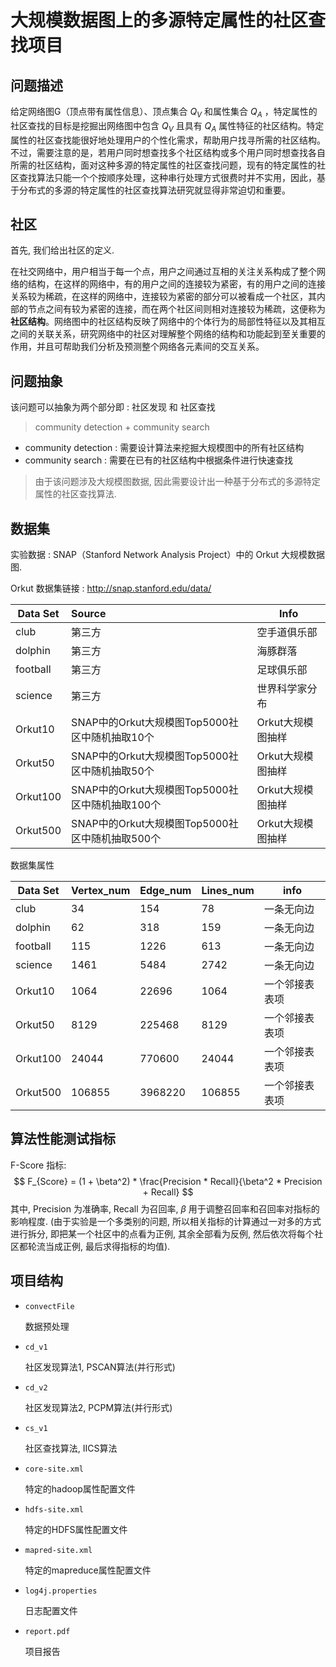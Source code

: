 # 大规模数据图上的多源特定属性的社区查找项目

## 问题描述

给定网络图G（顶点带有属性信息）、顶点集合 $Q_V$ 和属性集合 $Q_A$ ，特定属性的社区查找的目标是挖掘出网络图中包含 $Q_V$ 且具有 $Q_A$ 属性特征的社区结构。特定属性的社区查找能很好地处理用户的个性化需求，帮助用户找寻所需的社区结构。不过，需要注意的是，若用户同时想查找多个社区结构或多个用户同时想查找各自所需的社区结构，面对这种多源的特定属性的社区查找问题，现有的特定属性的社区查找算法只能一个个按顺序处理，这种串行处理方式很费时并不实用，因此，基于分布式的多源的特定属性的社区查找算法研究就显得非常迫切和重要。

## 社区

首先, 我们给出社区的定义.

在社交网络中，用户相当于每一个点，用户之间通过互相的关注关系构成了整个网络的结构，在这样的网络中，有的用户之间的连接较为紧密，有的用户之间的连接关系较为稀疏，在这样的网络中，连接较为紧密的部分可以被看成一个社区，其内部的节点之间有较为紧密的连接，而在两个社区间则相对连接较为稀疏，这便称为 **社区结构**。网络图中的社区结构反映了网络中的个体行为的局部性特征以及其相互之间的关联关系，研究网络中的社区对理解整个网络的结构和功能起到至关重要的作用，并且可帮助我们分析及预测整个网络各元素间的交互关系。

## 问题抽象

该问题可以抽象为两个部分即 : 社区发现 和 社区查找

> community detection + community search

- community detection : 需要设计算法来挖掘大规模图中的所有社区结构
- community search : 需要在已有的社区结构中根据条件进行快速查找

> 由于该问题涉及大规模图数据, 因此需要设计出一种基于分布式的多源特定属性的社区查找算法.

## 数据集

实验数据 : SNAP（Stanford Network Analysis Project）中的 Orkut 大规模数据图.

Orkut 数据集链接 : http://snap.stanford.edu/data/

| Data Set | Source                                          | Info              |
| -------- | :---------------------------------------------- | ----------------- |
| club     | 第三方                                          | 空手道俱乐部      |
| dolphin  | 第三方                                          | 海豚群落          |
| football | 第三方                                          | 足球俱乐部        |
| science  | 第三方                                          | 世界科学家分布    |
| Orkut10  | SNAP中的Orkut大规模图Top5000社区中随机抽取10个  | Orkut大规模图抽样 |
| Orkut50  | SNAP中的Orkut大规模图Top5000社区中随机抽取50个  | Orkut大规模图抽样 |
| Orkut100 | SNAP中的Orkut大规模图Top5000社区中随机抽取100个 | Orkut大规模图抽样 |
| Orkut500 | SNAP中的Orkut大规模图Top5000社区中随机抽取500个 | Orkut大规模图抽样 |

数据集属性

| Data Set | Vertex_num | Edge_num | Lines_num | info           |
| -------- | ---------- | -------- | --------- | -------------- |
| club     | 34         | 154      | 78        | 一条无向边     |
| dolphin  | 62         | 318      | 159       | 一条无向边     |
| football | 115        | 1226     | 613       | 一条无向边     |
| science  | 1461       | 5484     | 2742      | 一条无向边     |
| Orkut10  | 1064       | 22696    | 1064      | 一个邻接表表项 |
| Orkut50  | 8129       | 225468   | 8129      | 一个邻接表表项 |
| Orkut100 | 24044      | 770600   | 24044     | 一个邻接表表项 |
| Orkut500 | 106855     | 3968220  | 106855    | 一个邻接表表项 |

## 算法性能测试指标

F-Score 指标:
$$
F_{Score} = (1 + \beta^2) * \frac{Precision * Recall}{\beta^2 * Precision + Recall}
$$
其中, Precision 为准确率, Recall 为召回率, $\beta$ 用于调整召回率和召回率对指标的影响程度. (由于实验是一个多类别的问题, 所以相关指标的计算通过一对多的方式进行拆分, 即把某一个社区中的点看为正例, 其余全部看为反例, 然后依次将每个社区都轮流当成正例, 最后求得指标的均值).

## 项目结构

- `convectFile` 

  数据预处理

- `cd_v1` 

  社区发现算法1, PSCAN算法(并行形式)

- `cd_v2` 

  社区发现算法2, PCPM算法(并行形式)

- `cs_v1` 

  社区查找算法, IICS算法

- `core-site.xml` 

  特定的hadoop属性配置文件

- `hdfs-site.xml`

  特定的HDFS属性配置文件

- `mapred-site.xml`

  特定的mapreduce属性配置文件

- `log4j.properties`

  日志配置文件

- `report.pdf`

  项目报告